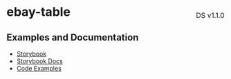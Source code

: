<h1 style="display: flex; justify-content: space-between; align-items: center;">
    <span>
        ebay-table
    </span>
    <span style="font-weight: normal; font-size: medium; margin-bottom: -15px;">
        DS v1.1.0
    </span>
</h1>

## Examples and Documentation

- [Storybook](https://ebay.github.io/evo-web/ebayui-core/?path=/story/data-display-ebay-table)
- [Storybook Docs](https://ebay.github.io/evo-web/ebayui-core/?path=/docs/data-display-ebay-table)
- [Code Examples](https://github.com/eBay/evo-web/tree/main/packages/ebayui-core/src/components/ebay-table/examples)
